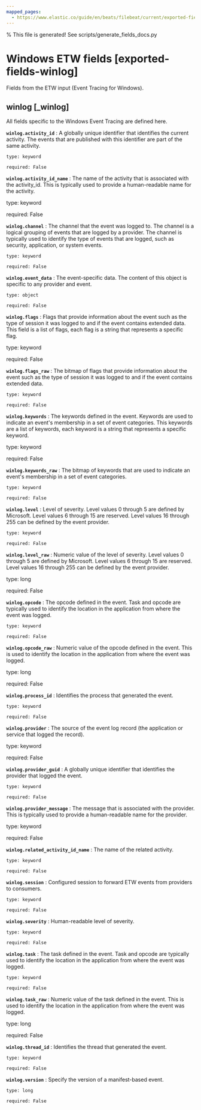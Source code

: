 ```yaml
---
mapped_pages:
  - https://www.elastic.co/guide/en/beats/filebeat/current/exported-fields-winlog.html
---
```


% This file is generated! See scripts/generate_fields_docs.py

# Windows ETW fields [exported-fields-winlog]

Fields from the ETW input (Event Tracing for Windows).

## winlog [_winlog]

All fields specific to the Windows Event Tracing are defined here.

**`winlog.activity_id`**
:   A globally unique identifier that identifies the current activity. The events that are published with this identifier are part of the same activity.

    type: keyword

    required: False


**`winlog.activity_id_name`**
:   The name of the activity that is associated with the activity_id. This is typically used to provide a human-readable name for the activity.

type: keyword

required: False


**`winlog.channel`**
:   The channel that the event was logged to. The channel is a logical grouping of events that are logged by a provider. The channel is typically used to identify the type of events that are logged, such as security, application, or system events.

    type: keyword

    required: False


**`winlog.event_data`**
:   The event-specific data. The content of this object is specific to any provider and event.

    type: object

    required: False


**`winlog.flags`**
:   Flags that provide information about the event such as the type of session it was logged to and if the event contains extended data. This field is a list of flags, each flag is a string that represents a specific flag.

type: keyword

required: False


**`winlog.flags_raw`**
:   The bitmap of flags that provide information about the event such as the type of session it was logged to and if the event contains extended data.

    type: keyword

    required: False


**`winlog.keywords`**
:   The keywords defined in the event. Keywords are used to indicate an event's membership in a set of event categories. This keywords are a list of keywords, each keyword is a string that represents a specific keyword.

type: keyword

required: False


**`winlog.keywords_raw`**
:   The bitmap of keywords that are used to indicate an event's membership in a set of event categories.

    type: keyword

    required: False


**`winlog.level`**
:   Level of severity. Level values 0 through 5 are defined by Microsoft. Level values 6 through 15 are reserved. Level values 16 through 255 can be defined by the event provider.

    type: keyword

    required: False


**`winlog.level_raw`**
:   Numeric value of the level of severity. Level values 0 through 5 are defined by Microsoft. Level values 6 through 15 are reserved. Level values 16 through 255 can be defined by the event provider.

type: long

required: False


**`winlog.opcode`**
:   The opcode defined in the event. Task and opcode are typically used to identify the location in the application from where the event was logged.

    type: keyword

    required: False


**`winlog.opcode_raw`**
:   Numeric value of the opcode defined in the event. This is used to identify the location in the application from where the event was logged.

type: long

required: False


**`winlog.process_id`**
:   Identifies the process that generated the event.

    type: keyword

    required: False


**`winlog.provider`**
:   The source of the event log record (the application or service that logged the record).

type: keyword

required: False


**`winlog.provider_guid`**
:   A globally unique identifier that identifies the provider that logged the event.

    type: keyword

    required: False


**`winlog.provider_message`**
:   The message that is associated with the provider. This is typically used to provide a human-readable name for the provider.

type: keyword

required: False


**`winlog.related_activity_id_name`**
:   The name of the related activity.

    type: keyword

    required: False


**`winlog.session`**
:   Configured session to forward ETW events from providers to consumers.

    type: keyword

    required: False


**`winlog.severity`**
:   Human-readable level of severity.

    type: keyword

    required: False


**`winlog.task`**
:   The task defined in the event. Task and opcode are typically used to identify the location in the application from where the event was logged.

    type: keyword

    required: False


**`winlog.task_raw`**
:   Numeric value of the task defined in the event. This is used to identify the location in the application from where the event was logged.

type: long

required: False


**`winlog.thread_id`**
:   Identifies the thread that generated the event.

    type: keyword

    required: False


**`winlog.version`**
:   Specify the version of a manifest-based event.

    type: long

    required: False


